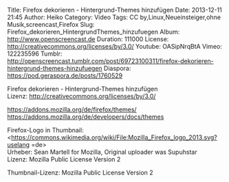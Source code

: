 Title: Firefox dekorieren - Hintergrund-Themes hinzufügen
Date: 2013-12-11 21:45
Author: Heiko
Category: Video
Tags: CC by,Linux,Neueinsteiger,ohne Musik,screencast,Firefox
Slug: Firefox_dekorieren_HintergrundThemes_hinzufuegen
Album: http://www.openscreencast.de
Duration: 111000
License: http://creativecommons.org/licenses/by/3.0/
Youtube: OASipNrqBtA
Vimeo: 122235596
Tumblr: http://openscreencast.tumblr.com/post/69723100311/firefox-dekorieren-hintergrund-themes-hinzufuegen
Diaspora: https://pod.geraspora.de/posts/1760529

Firefox dekorieren - Hintergrund-Themes hinzufügen  
Lizenz: <http://creativecommons.org/licenses/by/3.0/>  
  
<https://addons.mozilla.org/de/firefox/themes/>  
<https://addons.mozilla.org/de/developers/docs/themes>  
  
Firefox-Logo in Thumbnail:  
<https://commons.wikimedia.org/wiki/File:Mozilla_Firefox_logo_2013.svg?uselang
=de>  
Urheber: Sean Martell for Mozilla, Original uploader was Supuhstar  
Lizenz: Mozilla Public License Version 2  
  
Thumbnail-Lizenz: Mozilla Public License Version 2

